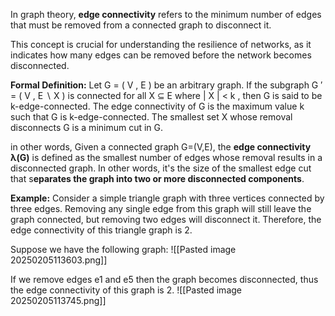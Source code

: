 In graph theory, **edge connectivity** refers to the minimum number of edges that must be removed from a connected graph to disconnect it. 

This concept is crucial for understanding the resilience of networks, as it indicates how many edges can be removed before the network becomes disconnected.

**Formal Definition:**
Let G = ( V , E ) be an arbitrary graph. If the subgraph G ′ = ( V , E ∖ X ) is connected for all X ⊆ E  where | X | < k , then G is said to be k-edge-connected. The edge connectivity of G is the maximum value k such that G is k-edge-connected. The smallest set X whose removal disconnects G is a minimum cut in G. 

in other words, Given a connected graph G=(V,E), the **edge connectivity** **λ(G)** is defined as the smallest number of edges whose removal results in a disconnected graph. In other words, it's the size of the smallest edge cut that s**eparates the graph into two or more disconnected components**.

**Example:**
Consider a simple triangle graph with three vertices connected by three edges. Removing any single edge from this graph will still leave the graph connected, but removing two edges will disconnect it. Therefore, the edge connectivity of this triangle graph is 2.

Suppose we have the following graph:
![[Pasted image 20250205113603.png]]

If we remove edges e1 and e5 then the graph becomes disconnected, thus the edge connectivity of this graph is 2.
![[Pasted image 20250205113745.png]]

